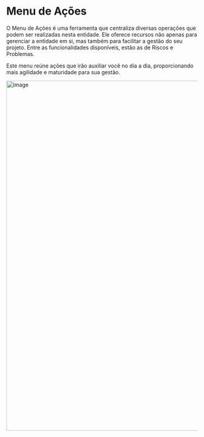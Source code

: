 # Menu de Ações

O Menu de Ações é uma ferramenta que centraliza diversas operações que podem ser realizadas nesta entidade. Ele oferece recursos não apenas para gerenciar a entidade em si, mas também para facilitar a gestão do seu projeto. Entre as funcionalidades disponíveis, estão as de Riscos e Problemas.

Este menu reúne ações que irão auxiliar você no dia a dia, proporcionando mais agilidade e maturidade para sua gestão.

<img width="1902" height="920" alt="image" src="https://github.com/user-attachments/assets/4fb14098-9878-4e33-9f01-8f83b704b164" />
